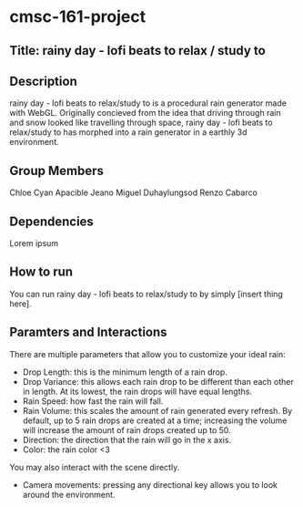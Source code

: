 # cmsc-161-project
## Title: __rainy day - lofi beats to relax / study to__

## Description 

rainy day - lofi beats to relax/study to is a procedural rain generator made with WebGL. Originally concieved from the idea that driving through rain and snow looked like travelling through space, rainy day - lofi beats to relax/study to has morphed into a rain generator in a earthly 3d environment.

## Group Members

Chloe Cyan Apacible
Jeano Miguel Duhaylungsod
Renzo Cabarco

## Dependencies
Lorem ipsum
## How to run 

You can run rainy day - lofi beats to relax/study to by simply [insert thing here].

## Paramters and Interactions

There are multiple parameters that allow you to customize your ideal rain:
- Drop Length: this is the minimum length of a rain drop.
- Drop Variance: this allows each rain drop to be different than each other in length. At its lowest, the rain drops will have equal lengths.
- Rain Speed: how fast the rain will fall.
- Rain Volume: this scales the amount of rain generated every refresh. By default, up to 5 rain drops are created at a time; increasing the volume will increase the amount of rain drops created up to 50.
- Direction: the direction that the rain will go in the x axis.
- Color: the rain color <3

You may also interact with the scene directly.
- Camera movements: pressing any directional key allows you to look around the environment.

